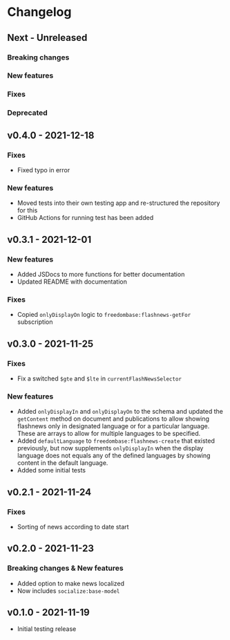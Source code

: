 # Changelog

## Next - Unreleased

### Breaking changes

### New features

### Fixes

### Deprecated

## v0.4.0 - 2021-12-18

### Fixes

* Fixed typo in error

### New features

* Moved tests into their own testing app and re-structured the repository for this
* GitHub Actions for running test has been added

## v0.3.1 - 2021-12-01
### New features

* Added JSDocs to more functions for better documentation
* Updated README with documentation

### Fixes

* Copied `onlyDisplayOn` logic to `freedombase:flashnews-getFor` subscription

## v0.3.0 - 2021-11-25

### Fixes

* Fix a switched `$gte` and `$lte` in `currentFlashNewsSelector`

### New features

* Added `onlyDisplayIn` and `onlyDisplayOn` to the schema and updated the `getContent` method on document and publications to allow showing flashnews only in designated language or for a particular language. These are arrays to allow for multiple languages to be specified.
* Added `defaultLanguage` to `freedombase:flashnews-create` that existed previously, but now supplements `onlyDisplayIn` when the display language does not equals any of the defined languages by showing content in the default language.
* Added some initial tests

## v0.2.1 - 2021-11-24

### Fixes

* Sorting of news according to date start


## v0.2.0 - 2021-11-23

### Breaking changes & New features

* Added option to make news localized
* Now includes `socialize:base-model`

## v0.1.0 - 2021-11-19

* Initial testing release
